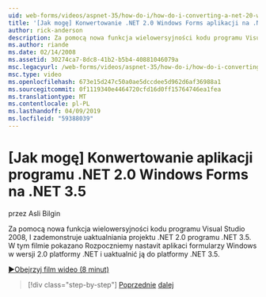```yaml
---
uid: web-forms/videos/aspnet-35/how-do-i/how-do-i-converting-a-net-20-windows-forms-application-to-net-35
title: '[Jak mogę] Konwertowanie .NET 2.0 Windows Forms aplikacji na .NET 3.5 | Dokumentacja firmy Microsoft'
author: rick-anderson
description: Za pomocą nowa funkcja wielowersyjności kodu programu Visual Studio 2008, I zademonstruje uaktualniania projektu .NET 2.0 programu .NET 3.5. W tym filmie pokazano pobierzemy...
ms.author: riande
ms.date: 02/14/2008
ms.assetid: 30274ca7-8dc8-41b2-b5b4-40881046079a
msc.legacyurl: /web-forms/videos/aspnet-35/how-do-i/how-do-i-converting-a-net-20-windows-forms-application-to-net-35
msc.type: video
ms.openlocfilehash: 673e15d247c50a0ae5dccdee5d962d6af36988a1
ms.sourcegitcommit: 0f1119340e4464720cfd16d0ff15764746ea1fea
ms.translationtype: MT
ms.contentlocale: pl-PL
ms.lasthandoff: 04/09/2019
ms.locfileid: "59388039"
---
```

# <a name="how-do-i-converting-a-net-20-windows-forms-application-to-net-35"></a>[Jak mogę] Konwertowanie aplikacji programu .NET 2.0 Windows Forms na .NET 3.5

przez Asli Bilgin

Za pomocą nowa funkcja wielowersyjności kodu programu Visual Studio 2008, I zademonstruje uaktualniania projektu .NET 2.0 programu .NET 3.5. W tym filmie pokazano Rozpoczniemy nastavit aplikaci formularzy Windows w wersji 2.0 platformy .NET i uaktualnić ją do platformy .NET 3.5.

[&#9654;Obejrzyj film wideo (8 minut)](https://channel9.msdn.com/Blogs/ASP-NET-Site-Videos/how-do-i-converting-a-net-20-windows-forms-application-to-net-35)

> [!div class="step-by-step"]
> [Poprzednie](how-do-i-advance-cascading-style-sheet-features-and-management.md)
> [dalej](how-do-i-get-started-with-the-entity-framework.md)
